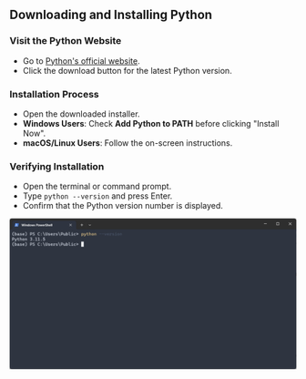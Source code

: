 ## Downloading and Installing Python

### Visit the Python Website

- Go to [Python's official website](https://www.python.org/downloads/).
- Click the download button for the latest Python version.

### Installation Process

- Open the downloaded installer.
- **Windows Users**: Check **Add Python to PATH** before clicking "Install Now".
- **macOS/Linux Users**: Follow the on-screen instructions.

### Verifying Installation

- Open the terminal or command prompt.
- Type `python --version` and press Enter.
- Confirm that the Python version number is displayed.

![Screenshot](images/20240126091803.png)
